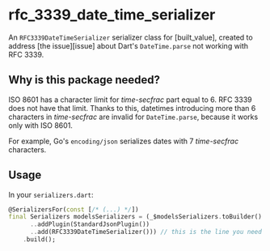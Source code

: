 # rfc_3339_date_time_serializer

An `RFC3339DateTimeSerializer` serializer class for [built_value], created to address [the issue][issue] about Dart's `DateTime.parse` not working with RFC 3339.

## Why is this package needed?

ISO 8601 has a character limit for _time-secfrac_ part equal to 6. RFC 3339 does not have that limit. Thanks to this, datetimes introducing more than 6 characters in _time-secfrac_ are invalid for `DateTime.parse`, because it works only with ISO 8601.

For example, Go's `encoding/json` serializes dates with 7 _time-secfrac_ characters.

## Usage

In your `serializers.dart`:

```dart
@SerializersFor(const [/* (...) */])
final Serializers modelsSerializers = (_$modelsSerializers.toBuilder()
      ..addPlugin(StandardJsonPlugin())
      ..add(RFC3339DateTimeSerializer())) // this is the line you need to add
    .build();
```